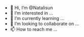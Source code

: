 - 👋 Hi, I’m @Natalisun
- 👀 I’m interested in ...
- 🌱 I’m currently learning ...
- 💞️ I’m looking to collaborate on ...
- 📫 How to reach me ...

<!---
Natalisun/Natalisun is a ✨ special ✨ repository because its `README.md` (this file) appears on your GitHub profile.
You can click the Preview link to take a look at your changes.
--->
